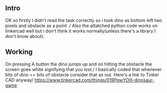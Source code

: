 ## Intro
OK so firstly I didn't read the task correctly so i took dino as bottom left two pixels and obstacle as a point ./
Also the attatched python code works on tinkercad well but i don't think it works normally(unless there's a library I don't know about).
## Working
On pressing A button the dino jumps up and on hitting the obstacle the screen goes white signifying that you lost./
I basically coded that whenever bits of dino == bits of obstacle consider that as out.
Here's a link to Tinker CAD anyway/
https://www.tinkercad.com/things/019PqwYOlil-dinosaur-game
